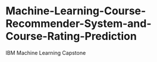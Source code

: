 # Machine-Learning-Course-Recommender-System-and-Course-Rating-Prediction
IBM Machine Learning Capstone
